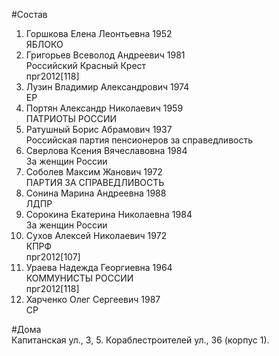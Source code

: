 #Состав  
1. Горшкова Елена Леонтьевна 1952  
    ЯБЛОКО  
2. Григорьев Всеволод Андреевич 1981  
    Российский Красный Крест  
    прг2012[118]  
3. Лузин Владимир Александрович 1974  
    ЕР  
4. Портян Александр Николаевич 1959  
    ПАТРИОТЫ РОССИИ  
5. Ратушный Борис Абрамович 1937  
    Российская партия пенсионеров за справедливость  
6. Сверлова Ксения Вячеславовна 1984  
    За женщин России  
7. Соболев Максим Жанович 1972  
    ПАРТИЯ ЗА СПРАВЕДЛИВОСТЬ  
8. Сонина Марина Андреевна 1988  
    ЛДПР  
9. Сорокина Екатерина Николаевна 1984  
    За женщин России  
10. Сухов Алексей Николаевич 1972  
    КПРФ  
    прг2012[107]  
11. Ураева Надежда Георгиевна 1964  
    КОММУНИСТЫ РОССИИ  
    прг2012[118]  
12. Харченко Олег Сергеевич 1987  
    СР  
  
#Дома  
Капитанская ул.,     3, 5. Кораблестроителей ул.,   36 (корпус 1).  
  

